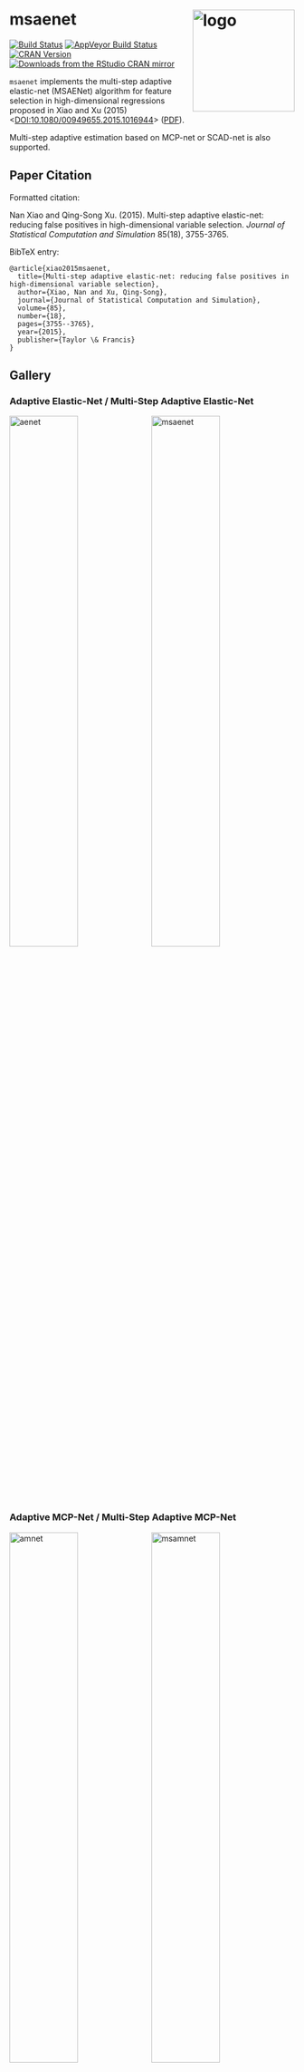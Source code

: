 # msaenet  <a href="http://msaenet.com"><img src="http://nanx.me/images/project-msaenet.png" align="right" alt="logo" height="180" width="180" /></a>

[![Build Status](https://travis-ci.org/road2stat/msaenet.svg?branch=master)](https://travis-ci.org/road2stat/msaenet)
[![AppVeyor Build Status](https://ci.appveyor.com/api/projects/status/github/road2stat/msaenet?branch=master&svg=true)](https://ci.appveyor.com/project/road2stat/msaenet)
[![CRAN Version](http://www.r-pkg.org/badges/version/msaenet)](https://cran.r-project.org/package=msaenet)
[![Downloads from the RStudio CRAN mirror](http://cranlogs.r-pkg.org/badges/msaenet)](https://cran.r-project.org/package=msaenet)

`msaenet` implements the multi-step adaptive elastic-net (MSAENet) algorithm for feature selection in high-dimensional regressions proposed in Xiao and Xu (2015) <[DOI:10.1080/00949655.2015.1016944](http://www.tandfonline.com/doi/full/10.1080/00949655.2015.1016944)> ([PDF](https://drive.google.com/file/d/0B1YdO4YnMkAxeFUtZ3FLY1dLN2s/view)).

Multi-step adaptive estimation based on MCP-net or SCAD-net is also supported.

## Paper Citation

Formatted citation:

Nan Xiao and Qing-Song Xu. (2015). Multi-step adaptive elastic-net: reducing false positives in high-dimensional variable selection. _Journal of Statistical Computation and Simulation_ 85(18), 3755-3765.

BibTeX entry:

```
@article{xiao2015msaenet,
  title={Multi-step adaptive elastic-net: reducing false positives in high-dimensional variable selection},
  author={Xiao, Nan and Xu, Qing-Song},
  journal={Journal of Statistical Computation and Simulation},
  volume={85},
  number={18},
  pages={3755--3765},
  year={2015},
  publisher={Taylor \& Francis}
}
```

## Gallery

### Adaptive Elastic-Net / Multi-Step Adaptive Elastic-Net

<img src="http://msaenet.com/img/aenet.png" width="49%" alt="aenet">
<img src="http://msaenet.com/img/msaenet.png" width="49%" alt="msaenet">

### Adaptive MCP-Net / Multi-Step Adaptive MCP-Net

<img src="http://msaenet.com/img/amnet.png" width="49%" alt="amnet">
<img src="http://msaenet.com/img/msamnet.png" width="49%" alt="msamnet">

### Adaptive SCAD-Net / Multi-Step Adaptive SCAD-Net

<img src="http://msaenet.com/img/asnet.png" width="49%" alt="asnet">
<img src="http://msaenet.com/img/msasnet.png" width="49%" alt="msasnet">

## Installation

To download and install `msaenet` from CRAN:

```r
install.packages("msaenet")
```

Or try the development version on GitHub:

```r
# install.packages("devtools")
devtools::install_github("road2stat/msaenet")
```

[Browse the package vignette](http://msaenet.com/doc/) (can be opened with `vignette("msaenet")` in R) for a quick-start.
